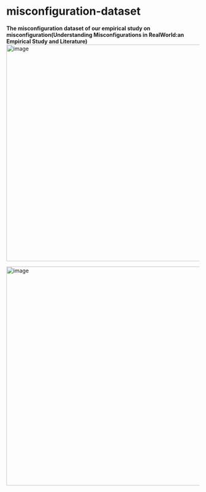 # misconfiguration-dataset
**The misconfiguration dataset of our empirical study on misconfiguration(Understanding Misconfigurations in RealWorld:an Empirical Study and Literature)**
<img width="565" alt="image" src="https://user-images.githubusercontent.com/100891211/158806111-4f84f835-2298-4108-ad05-18992b6a6ded.png">

<img width="571" alt="image" src="https://user-images.githubusercontent.com/100891211/158806178-9134fc47-3787-46a0-b81f-6659acc6402c.png">
